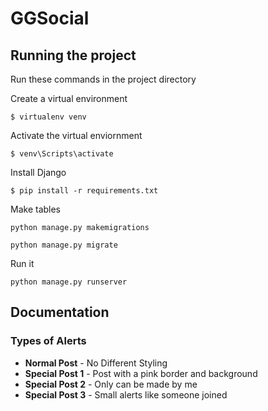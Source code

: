 # GGSocial

## Running the project
Run these commands in the project directory  

Create a virtual environment
```
$ virtualenv venv
```
Activate the virtual enviornment
```
$ venv\Scripts\activate
```
Install Django
```
$ pip install -r requirements.txt
```
Make tables
```
python manage.py makemigrations
```
```
python manage.py migrate
```
Run it
```
python manage.py runserver
```

## Documentation
### Types of Alerts
- **Normal Post** - No Different Styling
- **Special Post 1** - Post with a pink border and background
- **Special Post 2** - Only can be made by me
- **Special Post 3** - Small alerts like someone joined
